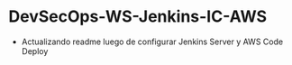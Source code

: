 # DevSecOps-WS-Jenkins-IC-AWS

- Actualizando readme luego de configurar Jenkins Server y AWS Code Deploy
